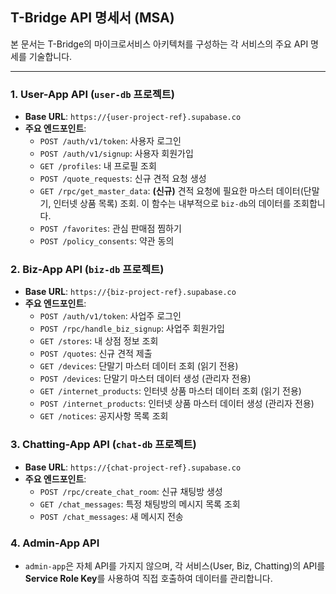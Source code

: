 ## T-Bridge API 명세서 (MSA)

본 문서는 T-Bridge의 마이크로서비스 아키텍처를 구성하는 각 서비스의 주요 API 명세를 기술합니다.

---

### 1. User-App API (`user-db` 프로젝트)

- **Base URL**: `https://{user-project-ref}.supabase.co`
- **주요 엔드포인트**:
    - `POST /auth/v1/token`: 사용자 로그인
    - `POST /auth/v1/signup`: 사용자 회원가입
    - `GET /profiles`: 내 프로필 조회
    - `POST /quote_requests`: 신규 견적 요청 생성
    - `GET /rpc/get_master_data`: **(신규)** 견적 요청에 필요한 마스터 데이터(단말기, 인터넷 상품 목록) 조회. 이 함수는 내부적으로 `biz-db`의 데이터를 조회합니다.
    - `POST /favorites`: 관심 판매점 찜하기
    - `POST /policy_consents`: 약관 동의

### 2. Biz-App API (`biz-db` 프로젝트)

- **Base URL**: `https://{biz-project-ref}.supabase.co`
- **주요 엔드포인트**:
    - `POST /auth/v1/token`: 사업주 로그인
    - `POST /rpc/handle_biz_signup`: 사업주 회원가입
    - `GET /stores`: 내 상점 정보 조회
    - `POST /quotes`: 신규 견적 제출
    - `GET /devices`: 단말기 마스터 데이터 조회 (읽기 전용)
    - `POST /devices`: 단말기 마스터 데이터 생성 (관리자 전용)
    - `GET /internet_products`: 인터넷 상품 마스터 데이터 조회 (읽기 전용)
    - `POST /internet_products`: 인터넷 상품 마스터 데이터 생성 (관리자 전용)
    - `GET /notices`: 공지사항 목록 조회

### 3. Chatting-App API (`chat-db` 프로젝트)

- **Base URL**: `https://{chat-project-ref}.supabase.co`
- **주요 엔드포인트**:
    - `POST /rpc/create_chat_room`: 신규 채팅방 생성
    - `GET /chat_messages`: 특정 채팅방의 메시지 목록 조회
    - `POST /chat_messages`: 새 메시지 전송

### 4. Admin-App API

- `admin-app`은 자체 API를 가지지 않으며, 각 서비스(User, Biz, Chatting)의 API를 **Service Role Key**를 사용하여 직접 호출하여 데이터를 관리합니다.